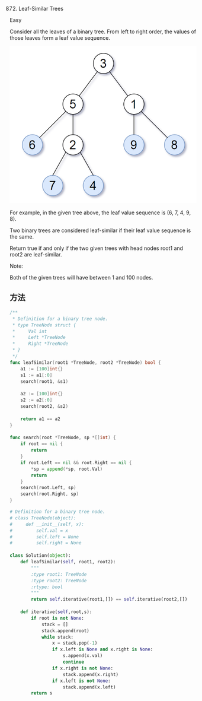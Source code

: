 872. Leaf-Similar Trees


Easy


Consider all the leaves of a binary tree.  From left to right order, the values of those leaves form a leaf value sequence.

![872](./872.png)

For example, in the given tree above, the leaf value sequence is (6, 7, 4, 9, 8).

Two binary trees are considered leaf-similar if their leaf value sequence is the same.


Return true if and only if the two given trees with head nodes root1 and root2 are leaf-similar.

 

Note:

Both of the given trees will have between 1 and 100 nodes.


## 方法

```go
/**
 * Definition for a binary tree node.
 * type TreeNode struct {
 *     Val int
 *     Left *TreeNode
 *     Right *TreeNode
 * }
 */
func leafSimilar(root1 *TreeNode, root2 *TreeNode) bool {
    a1 := [100]int{}
	s1 := a1[:0]
	search(root1, &s1)

	a2 := [100]int{}
	s2 := a2[:0]
	search(root2, &s2)

	return a1 == a2
}

func search(root *TreeNode, sp *[]int) {
	if root == nil {
		return
	}
	if root.Left == nil && root.Right == nil {
		*sp = append(*sp, root.Val)
		return
	}
	search(root.Left, sp)
	search(root.Right, sp)
}

```


```python
# Definition for a binary tree node.
# class TreeNode(object):
#     def __init__(self, x):
#         self.val = x
#         self.left = None
#         self.right = None

class Solution(object):
    def leafSimilar(self, root1, root2):
        """
        :type root1: TreeNode
        :type root2: TreeNode
        :rtype: bool
        """
        return self.iterative(root1,[]) == self.iterative(root2,[])
        
    def iterative(self,root,s):
        if root is not None:
            stack = []
            stack.append(root)
            while stack:
                x = stack.pop(-1)
                if x.left is None and x.right is None:
                    s.append(x.val)
                    continue
                if x.right is not None:
                    stack.append(x.right)
                if x.left is not None:
                    stack.append(x.left)
        return s
```